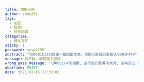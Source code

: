 ```yaml
---
title: 加密示例
author: zhou251
tags:
  - 加密
  - BLOG
  - 仅作测试
categories:
  - 博文写作
sticky: 1
password: seswk295
abstract: "\U0001F232❗这是一篇加密文章，请输入密码后查看\U0001F440"
message: 对不起，请您输入密码：
wrong_pass_message: "\U0001F47B抱歉, 这个密码看着不太对, 请再试试."
abbrlink: 59497
date: 2021-02-15 17:30:08
---
```

